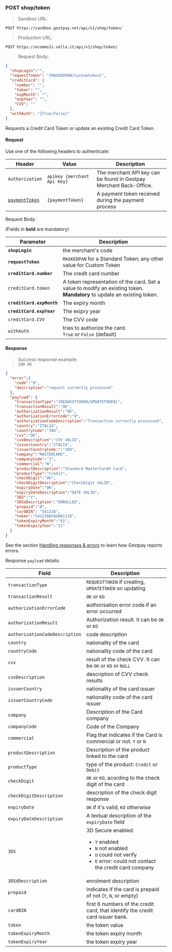 ### POST shop/token


> Sandbox URL:

```
POST https://sandbox.gestpay.net/api/v1/shop/token/
```


> Production URL: 

```
POST https://ecomms2s.sella.it/api/v1/shop/token/
```

> Request Body: 

```json 
{  
  "shopLogin":"",
  "requestToken": "{MASKEDPAN/Customtoken}",
  "creditCard": {
    "number": "",
    "token": "",
    "expMonth": "", 
    "expYear": "", 
    "CVV": ""
  },
  "withAuth": "{True/False}"
}
```

Requests a Credit Card Token or update an existing Credit Card Token.
 

#### Request 

Use one of the following headers to authenticate: 

| Header          | Value                         | Description                                                        |
| --------------- | ----------------------------- | ------------------------------------------------------------------ |
| `Authorization` | `apikey {merchant Api Key}` | The merchant API key can be found in Gestpay Merchant Back-Office. |
| [`paymentToken`](#payment-token) | `{paymentToken}` | A payment token received during the payment process | 

Request Body: 

(Fields in **bold** are mandatory)

| Parameter | Description | 
| --------- | ----------- | 
| **`shopLogin`** | the merchant's code 
| **`requestToken`** | `MASKEDPAN` for a Standard Token; any other value for Custom Token 
| **`creditCard.number`** | The credit card number 
| `creditCard.token` | A token representation of the card. Set a value to modify an existing token. **Mandatory** to update an existing token. 
| **`creditCard.expMonth`** | The expiry month
| **`creditCard.expYear`** | The exipry year 
| `creditCard.CVV` | The CVV code  
| `withAuth`| tries to authorize the card. <br> `True` or `False` (default) 

#### Response 

> Success response example:<br>
> `200 OK`

```json
{
  "error":{  
    "code":"0",
    "description":"request correctly processed"
  },
  "payload": {
    "transactionType":"{REQUESTTOKEN/UPDATETOKEN}",
    "transactionResult":"OK",
    "authorizationResult":"OK",
    "authorizationErrorCode":"0",
    "authorizationCodeDescription":"Transaction correctly processed",
    "country":"ITALIA",
    "countryCode":"380",
    "cvv":"OK",
    "cvvDescription":"CVV VALID",
    "issuerCountry":"ITALIA",
    "issuerCountryCode:":"380",
    "company":"MASTERCARD",
    "companyCode":"3",
    "commercial":"N",
    "productDescription":"Standard MasterCard® Card",
    "productType":"Credit",
    "checkDigit":"OK",
    "checkDigitDescription":"CheckDigit VALID",
    "expiryDate":"OK",
    "expiryDateDescription":"DATE VALID",
    "3DS":"Y",
    "3DSdDescription":"ENROLLED",
    "prepaid":"N",
    "cardBIN": "541238",
    "token":"541238AFAGHA1118",
    "tokenExpiryMonth":"01",
    "tokenExpiryYear":"21"
  }
}
```

See the section [Handling responses & errors](#handling-responses-amp-errors) to learn how Gestpay reports errors.

Response `payload` details:

| Field          | Description 
| -------------- | -----------
| `transactionType` | `REQUESTTOKEN` if creating, `UPDATETOKEN` on updating
| `transactionResult` | `OK` or `KO`
| `authorizationErrorCode` | authorisation error code if an error occurred
| `authorizationResult` | Authorization result. It can be `OK` or `KO`
| `authorizationCodeDescription` | code description 
| `country` | nationality of the card 
| `countryCode` | nationality code of the card 
| `cvv` | result of the check CVV. It can be `OK` or `KO` or `NULL`
| `cvvDescription` | description of CVV check results
| `issuerCountry` | nationality of the card issuer 
| `issuerCountryCode` | nationality code of the card issuer
| `company` | Description of the Card company 
| `companyCode` | Code of the Company 
| `commercial` | Flag that indicates if the Card is commercial or not. `Y` or `N`
| `productDescription` | Description of the product linked to the card 
| `productType` | type of the product: `Credit` or `Debit`
| `checkDigit` | `OK` or `KO`, acording to the check digit of the card 
| `checkDigitDescription` | description of the check digit response
| `expiryDate` | `OK` if it's valid; `KO` otherwise
| `expiryDateDescription` | A textual description of the `expiryDate` field
| `3DS` | 3D Secure enabled: <ul><li>`Y` enabled </li><li>`N` not enabled</li><li>`U` could not verify</li><li>`E` error: could not contact the credit card company</li></ul>  
| `3DSdDescription` | enrolment description 
| `prepaid` | indicates if the card is prepaid of not (`Y`, `N`, or empty)
| `cardBIN` | first 6 numbers of the credit card, that identify the credit card issuer bank.
| `token` | the token value 
| `tokenExpiryMonth` | the token expiry month 
| `tokenExpiryYear` | the token expiry year 

